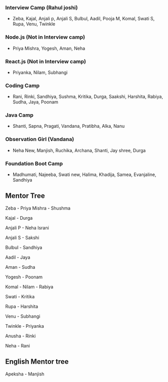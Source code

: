### Interview Camp (Rahul joshi)
- Zeba, Kajal, Anjali p, Anjali S, Bulbul, Aadil, Pooja M, Komal, Swati S, Rupa, Venu, Twinkle

### Node.js (Not in Interview camp)
- Priya Mishra, Yogesh, Aman, Neha

### React.js (Not in Interview camp)
- Priyanka, Nilam, Subhangi

### Coding Camp
- Rani, Rinki, Sandhiya, Sushma, Kritika, Durga, Saakshi, Harshita, Rabiya, Sudha, Jaya, Poonam

### Java Camp
- Shanti, Sapna, Pragati, Vandana, Pratibha, Alka, Nanu

### Observation Girl (Vandana)
- Neha New, Manjish, Ruchika, Archana, Shanti, Jay shree, Durga

### Foundation Boot Camp
-  Madhumati, Najeeba, Swati new, Halima, Khadija, Samea, Evanjaline, Sandhiya

## Mentor Tree

Zeba - Priya Mishra - Shushma

Kajal - Durga

Anjali P - Neha Israni

Anjali S - Sakshi

Bulbul - Sandhiya

Aadil - Jaya

Aman - Sudha

Yogesh - Poonam

Komal - Nilam - Rabiya

Swati - Kritika

Rupa - Harshita

Venu - Subhangi

Twinkle - Priyanka

Anusha - Rinki

Neha - Rani

## English Mentor tree

Apeksha - Manjish
